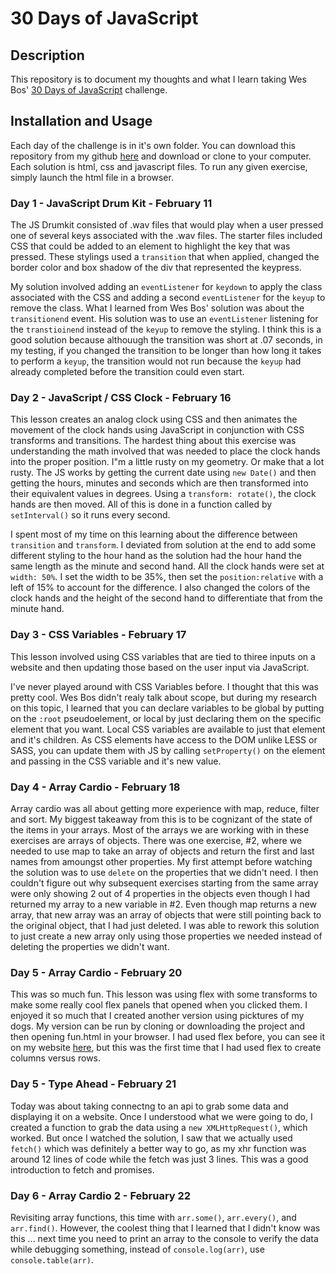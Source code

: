 # 30 Days of JavaScript

## Description
This repository is to document my thoughts and what I learn taking Wes Bos' [30 Days of JavaScript](https://javascript30.com/) challenge. 

## Installation and Usage
Each day of the challenge is in it's own folder. You can download this repository from my github [here](https://github.com/rlfuller/30-days-javascript) and download or clone to your computer. Each solution is html, css and javascript files. To run any given exercise, simply launch the html file in a browser. 


### Day 1 - JavaScript Drum Kit - February 11
The JS Drumkit consisted of .wav files that would play when a user pressed one of several keys associated with the .wav files. The starter files included CSS that could be added to an element to highlight the key that was pressed. These stylings used a `transition` that when applied, changed the border color and box shadow of the div that represented the keypress.  

My solution involved adding an `eventListener` for `keydown` to apply the class associated with the CSS and adding a second `eventListener` for the `keyup` to remove the class. What I learned from Wes Bos' solution was about the `transitionend` event. His solution was to use an `eventListener` listening for the `transtioinend` instead of the `keyup` to remove the styling. I think this is a good solution because althouugh the transition was short at .07 seconds, in my testing, if you changed the transition to be longer than how long it takes to perform a `keyup`, the transition would not run because the `keyup` had already completed before the transition could even start.

### Day 2 - JavaScript / CSS Clock - February 16
This lesson creates an analog clock using CSS and then animates the movement of the clock hands using JavaScript in conjunction with CSS transforms and transitions.  The hardest thing about this exercise was understanding the math involved that was needed to place the clock hands into the proper position. I"m a little rusty on my geometry. Or make that a lot rusty. The JS works by getting the current date using `new Date()` and then getting the hours, minutes and seconds which are then transformed into their equivalent values in degrees. Using a `transform: rotate()`, the clock hands are then moved. All of this is done in a function called by `setInterval()` so it runs every second. 

I spent most of my time on this learning about the difference between `transition` and `transform`. I deviated from solution at the end to add some different styling to the hour hand as the solution had the hour hand the same length as the minute and second hand. All the clock hands were set at `width: 50%`. I set the width to be 35%, then set the `position:relative` with a left of 15% to account for the difference. I also changed the colors of the clock hands and the height of the second hand to differentiate that from the minute hand. 

### Day 3 - CSS Variables - February 17
This lesson involved using CSS variables that are tied to thiree inputs on a website and then updating those based on the user input via JavaScript. 

I've never played around with CSS Variables before. I thought that this was pretty cool. Wes Bos didn't realy talk about scope, but during my research on this topic, I learned that you can declare variables to be global by putting on the `:root` pseudoelement, or local by just declaring them on the specific element that you want. Local CSS variables are available to just that element and it's children.  As CSS elements have access to the DOM unlike LESS or SASS, you can update them with JS by calling `setProperty()` on the element and passing in the CSS variable and it's new value. 

### Day 4 - Array Cardio - February 18
Array cardio was all about getting more experience with map, reduce, filter and sort.  My biggest takeaway from this is to be cognizant of the state of the items in your arrays. Most of the arrays we are working with in these exercises are arrays of objects. There was one exercise, #2, where we needed to use map to take an array of objects and return the first and last names from amoungst other properties. My first attempt before watching the solution was to use `delete` on the properties that we didn't need. I then couldn't figure out why subsequent exercises starting from the same array were only showing 2 out of 4 properties in the objects even though I had returned my array to a new variable in #2. Even though map returns a new array, that new array was an array of objects that were still pointing back to the original object, that I had just deleted. I was able to rework this solution to just create a new array only using those properties we needed instead of deleting the properties we didn't want. 

### Day 5 - Array Cardio - February 20
This was so much fun. This lesson was using flex with some transforms to make some really cool flex panels that opened when you clicked them. I enjoyed it so much that I created another version using picktures of my dogs. My version can be run by cloning or downloading the project and then opening fun.html in your browser.  I had used flex before, you can see it on my website [here](http://www.rlfuller.com), but this was the first time that I had used flex to create columns versus rows. 

### Day 5 - Type Ahead - February 21
Today was about taking connectng to an api to grab some data and displaying it on a website. Once I understood what we were going to do, I created a function to grab the data using a `new XMLHttpRequest()`, which worked. But once I watched the solution, I saw that we actually used `fetch()` which was definitely a better way to go, as my xhr function was around 12 lines of code while the fetch was just 3 lines. This was a good introduction to fetch and promises. 

### Day 6 - Array Cardio 2 - February 22
Revisiting array functions, this time with `arr.some()`, `arr.every()`, and `arr.find()`. However, the coolest thing that I learned that I didn't know was this ... next time you need to print an array to the console to verify the data while debugging something, instead of `console.log(arr)`, use `console.table(arr)`.  